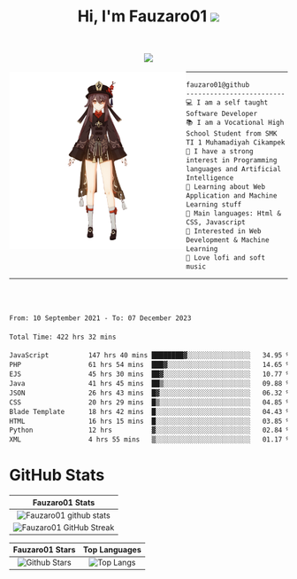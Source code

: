 <h1 align="center">
Hi, I'm Fauzaro01
  <img src="https://media.giphy.com/media/hvRJCLFzcasrR4ia7z/giphy.gif" width="30"></h1>
<br/>

<p align="center">
  <a href="https://github.com/DenverCoder1/readme-typing-svg"><img src="https://readme-typing-svg.herokuapp.com?lines=zZz;Full+Stack+Web+Developer;Student;Software%20Develover;Always%20learning%20new%20things&center=true&width=380&height=45"></a>
</p>

<img align="left" src="/assets/icon2.png" alt="Zeen" width="320" height="320" />
<hr>

```
fauzaro01@github
-------------------------
💻 I am a self taught Software Developer
📚 I am a Vocational High School Student from SMK TI 1 Muhamadiyah Cikampek
📝 I have a strong interest in Programming languages and Artificial Intelligence
🌱 Learning about Web Application and Machine Learning stuff
🌟 Main languages: Html & CSS, Javascript
🚩 Interested in Web Development & Machine Learning
🎵 Love lofi and soft music
```

<hr>
<br>
<br>
<div align="left">
<!--START_SECTION:waka-->

```txt
From: 10 September 2021 - To: 07 December 2023

Total Time: 422 hrs 32 mins

JavaScript          147 hrs 40 mins ████████▓░░░░░░░░░░░░░░░░   34.95 %
PHP                 61 hrs 54 mins  ███▓░░░░░░░░░░░░░░░░░░░░░   14.65 %
EJS                 45 hrs 30 mins  ██▓░░░░░░░░░░░░░░░░░░░░░░   10.77 %
Java                41 hrs 45 mins  ██▒░░░░░░░░░░░░░░░░░░░░░░   09.88 %
JSON                26 hrs 43 mins  █▓░░░░░░░░░░░░░░░░░░░░░░░   06.32 %
CSS                 20 hrs 29 mins  █▒░░░░░░░░░░░░░░░░░░░░░░░   04.85 %
Blade Template      18 hrs 42 mins  █░░░░░░░░░░░░░░░░░░░░░░░░   04.43 %
HTML                16 hrs 15 mins  █░░░░░░░░░░░░░░░░░░░░░░░░   03.85 %
Python              12 hrs          ▓░░░░░░░░░░░░░░░░░░░░░░░░   02.84 %
XML                 4 hrs 55 mins   ▒░░░░░░░░░░░░░░░░░░░░░░░░   01.17 %
```

<!--END_SECTION:waka-->
</div>

# GitHub Stats

|                                                            Fauzaro01 Stats                                                            |
| :--------------------------------------------------------------------------------------------------------------------------------------------: |
|        ![Fauzaro01 github stats](https://github-readme-stats.vercel.app/api?username=Fauzaro01&show_icons=true&theme=algolia)        |
|              ![Fauzaro01 GitHub Streak](https://github-readme-streak-stats.herokuapp.com/?user=Fauzaro01&theme=algolia)              |

|                                                                                              Fauzaro01 Stars                                                                                              |                                                           Top Languages                                                           |
| :----------------------------------------------------------------------------------------------------------------------------------------------------------------------------------------------------------------: | :-------------------------------------------------------------------------------------------------------------------------------: |
| ![Github Stars](https://github-readme-stats.vercel.app/api?username=Fauzaro01&show_icons=true&locale=en&count_private=true&hide_rank=true&custom_title=My%20GitHub%20Stats&disable_animations=true&theme=algolia) | ![Top Langs](https://github-readme-stats.vercel.app/api/top-langs/?username=Fauzaro01&langs_count=8&theme=algolia&layout=compact) |

